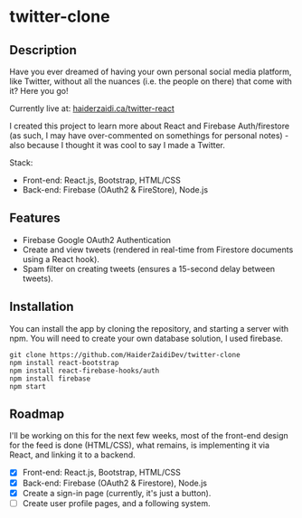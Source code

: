 # twitter-clone

## Description
Have you ever dreamed of having your own personal social media platform, like Twitter, without all the nuances (i.e. the people on there) that come with it? Here you go!

Currently live at: [haiderzaidi.ca/twitter-react](https://haiderzaidi,ca/twitter-react)

I created this project to learn more about React and Firebase Auth/firestore (as such, I may have over-commented on somethings for personal notes) - also because I thought it was cool to say I made a Twitter.

Stack:
- Front-end: React.js, Bootstrap, HTML/CSS
- Back-end: Firebase (OAuth2 & FireStore), Node.js


## Features
- Firebase Google OAuth2 Authentication
- Create and view tweets (rendered in real-time from Firestore documents using a React hook).
- Spam filter on creating tweets (ensures a 15-second delay between tweets).

## Installation
You can install the app by cloning the repository, and starting a server with npm. You will need to create your own database solution, I used firebase.
```
git clone https://github.com/HaiderZaidiDev/twitter-clone
npm install react-bootstrap
npm install react-firebase-hooks/auth
npm install firebase
npm start
```

## Roadmap
I'll be working on this for the next few weeks, most of the front-end design for the feed is done (HTML/CSS), what remains, is implementing it via React, and linking it to a backend.
- [X] Front-end: React.js, Bootstrap, HTML/CSS
- [X] Back-end: Firebase (OAuth2 & Firestore), Node.js
- [X] Create a sign-in page (currently, it's just a button).
- [ ] Create user profile pages, and a following system.
